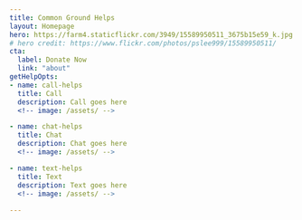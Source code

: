 ```yaml
---
title: Common Ground Helps
layout: Homepage
hero: https://farm4.staticflickr.com/3949/15589950511_3675b15e59_k.jpg
# hero credit: https://www.flickr.com/photos/pslee999/15589950511/
cta:
  label: Donate Now
  link: "about"
getHelpOpts:
- name: call-helps
  title: Call
  description: Call goes here
  <!-- image: /assets/ -->

- name: chat-helps
  title: Chat
  description: Chat goes here
  <!-- image: /assets/ -->

- name: text-helps
  title: Text
  description: Text goes here
  <!-- image: /assets/ -->
 
---
```

